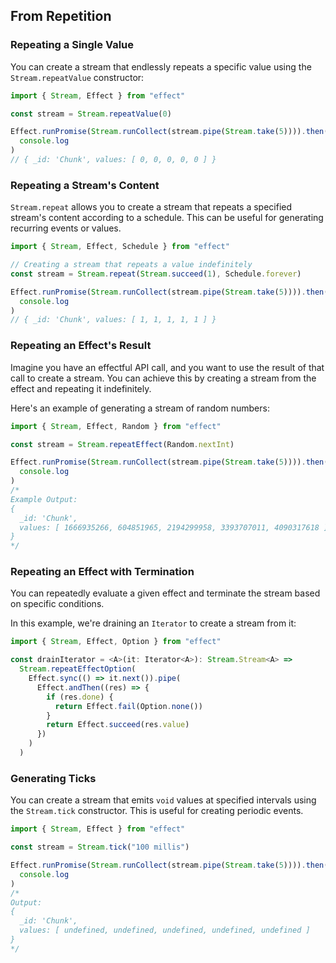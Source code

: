 ## From Repetition

### Repeating a Single Value

You can create a stream that endlessly repeats a specific value using the `Stream.repeatValue` constructor:

```ts twoslash
import { Stream, Effect } from "effect"

const stream = Stream.repeatValue(0)

Effect.runPromise(Stream.runCollect(stream.pipe(Stream.take(5)))).then(
  console.log
)
// { _id: 'Chunk', values: [ 0, 0, 0, 0, 0 ] }
```

### Repeating a Stream's Content

`Stream.repeat` allows you to create a stream that repeats a specified stream's content according to a schedule. This can be useful for generating recurring events or values.

```ts twoslash
import { Stream, Effect, Schedule } from "effect"

// Creating a stream that repeats a value indefinitely
const stream = Stream.repeat(Stream.succeed(1), Schedule.forever)

Effect.runPromise(Stream.runCollect(stream.pipe(Stream.take(5)))).then(
  console.log
)
// { _id: 'Chunk', values: [ 1, 1, 1, 1, 1 ] }
```

### Repeating an Effect's Result

Imagine you have an effectful API call, and you want to use the result of that call to create a stream. You can achieve this by creating a stream from the effect and repeating it indefinitely.

Here's an example of generating a stream of random numbers:

```ts twoslash
import { Stream, Effect, Random } from "effect"

const stream = Stream.repeatEffect(Random.nextInt)

Effect.runPromise(Stream.runCollect(stream.pipe(Stream.take(5)))).then(
  console.log
)
/*
Example Output:
{
  _id: 'Chunk',
  values: [ 1666935266, 604851965, 2194299958, 3393707011, 4090317618 ]
}
*/
```

### Repeating an Effect with Termination

You can repeatedly evaluate a given effect and terminate the stream based on specific conditions.

In this example, we're draining an `Iterator` to create a stream from it:

```ts twoslash
import { Stream, Effect, Option } from "effect"

const drainIterator = <A>(it: Iterator<A>): Stream.Stream<A> =>
  Stream.repeatEffectOption(
    Effect.sync(() => it.next()).pipe(
      Effect.andThen((res) => {
        if (res.done) {
          return Effect.fail(Option.none())
        }
        return Effect.succeed(res.value)
      })
    )
  )
```

### Generating Ticks

You can create a stream that emits `void` values at specified intervals using the `Stream.tick` constructor. This is useful for creating periodic events.

```ts twoslash
import { Stream, Effect } from "effect"

const stream = Stream.tick("100 millis")

Effect.runPromise(Stream.runCollect(stream.pipe(Stream.take(5)))).then(
  console.log
)
/*
Output:
{
  _id: 'Chunk',
  values: [ undefined, undefined, undefined, undefined, undefined ]
}
*/
```
